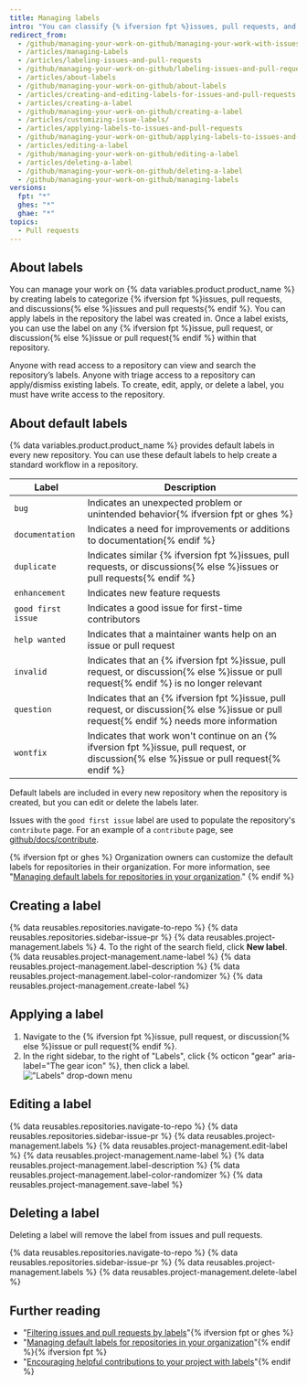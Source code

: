 ```yaml
---
title: Managing labels
intro: "You can classify {% ifversion fpt %}issues, pull requests, and discussions{% else %}issues and pull requests{% endif %} by creating, editing, applying, and deleting labels."
redirect_from:
  - /github/managing-your-work-on-github/managing-your-work-with-issues-and-pull-requests/managing-labels
  - /articles/managing-Labels
  - /articles/labeling-issues-and-pull-requests
  - /github/managing-your-work-on-github/labeling-issues-and-pull-requests
  - /articles/about-labels
  - /github/managing-your-work-on-github/about-labels
  - /articles/creating-and-editing-labels-for-issues-and-pull-requests
  - /articles/creating-a-label
  - /github/managing-your-work-on-github/creating-a-label
  - /articles/customizing-issue-labels/
  - /articles/applying-labels-to-issues-and-pull-requests
  - /github/managing-your-work-on-github/applying-labels-to-issues-and-pull-requests
  - /articles/editing-a-label
  - /github/managing-your-work-on-github/editing-a-label
  - /articles/deleting-a-label
  - /github/managing-your-work-on-github/deleting-a-label
  - /github/managing-your-work-on-github/managing-labels
versions:
  fpt: "*"
  ghes: "*"
  ghae: "*"
topics:
  - Pull requests
---
```


## About labels

You can manage your work on {% data variables.product.product_name %} by creating labels to categorize {% ifversion fpt %}issues, pull requests, and discussions{% else %}issues and pull requests{% endif %}. You can apply labels in the repository the label was created in. Once a label exists, you can use the label on any {% ifversion fpt %}issue, pull request, or discussion{% else %}issue or pull request{% endif %} within that repository.

Anyone with read access to a repository can view and search the repository’s labels. Anyone with triage access to a repository can apply/dismiss existing labels. To create, edit, apply, or delete a label, you must have write access to the repository.

## About default labels

{% data variables.product.product_name %} provides default labels in every new repository. You can use these default labels to help create a standard workflow in a repository.

| Label              | Description                                                                                                                              |
| ------------------ | ---------------------------------------------------------------------------------------------------------------------------------------- |
| `bug`              | Indicates an unexpected problem or unintended behavior{% ifversion fpt or ghes %}                                                        |
| `documentation`    | Indicates a need for improvements or additions to documentation{% endif %}                                                               |
| `duplicate`        | Indicates similar {% ifversion fpt %}issues, pull requests, or discussions{% else %}issues or pull requests{% endif %}                   |
| `enhancement`      | Indicates new feature requests                                                                                                           |
| `good first issue` | Indicates a good issue for first-time contributors                                                                                       |
| `help wanted`      | Indicates that a maintainer wants help on an issue or pull request                                                                       |
| `invalid`          | Indicates that an {% ifversion fpt %}issue, pull request, or discussion{% else %}issue or pull request{% endif %} is no longer relevant  |
| `question`         | Indicates that an {% ifversion fpt %}issue, pull request, or discussion{% else %}issue or pull request{% endif %} needs more information |
| `wontfix`          | Indicates that work won't continue on an {% ifversion fpt %}issue, pull request, or discussion{% else %}issue or pull request{% endif %} |

Default labels are included in every new repository when the repository is created, but you can edit or delete the labels later.

Issues with the `good first issue` label are used to populate the repository's `contribute` page. For an example of a `contribute` page, see [github/docs/contribute](https://github.com/github/docs/contribute).

{% ifversion fpt or ghes %}
Organization owners can customize the default labels for repositories in their organization. For more information, see "[Managing default labels for repositories in your organization](/articles/managing-default-labels-for-repositories-in-your-organization)."
{% endif %}

## Creating a label

{% data reusables.repositories.navigate-to-repo %}
{% data reusables.repositories.sidebar-issue-pr %}
{% data reusables.project-management.labels %} 4. To the right of the search field, click **New label**.
{% data reusables.project-management.name-label %}
{% data reusables.project-management.label-description %}
{% data reusables.project-management.label-color-randomizer %}
{% data reusables.project-management.create-label %}

## Applying a label

1. Navigate to the {% ifversion fpt %}issue, pull request, or discussion{% else %}issue or pull request{% endif %}.
1. In the right sidebar, to the right of "Labels", click {% octicon "gear" aria-label="The gear icon" %}, then click a label.
   !["Labels" drop-down menu](/assets/images/help/issues/labels-drop-down.png)

## Editing a label

{% data reusables.repositories.navigate-to-repo %}
{% data reusables.repositories.sidebar-issue-pr %}
{% data reusables.project-management.labels %}
{% data reusables.project-management.edit-label %}
{% data reusables.project-management.name-label %}
{% data reusables.project-management.label-description %}
{% data reusables.project-management.label-color-randomizer %}
{% data reusables.project-management.save-label %}

## Deleting a label

Deleting a label will remove the label from issues and pull requests.

{% data reusables.repositories.navigate-to-repo %}
{% data reusables.repositories.sidebar-issue-pr %}
{% data reusables.project-management.labels %}
{% data reusables.project-management.delete-label %}

## Further reading

- "[Filtering issues and pull requests by labels](/articles/filtering-issues-and-pull-requests-by-labels)"{% ifversion fpt or ghes %}
- "[Managing default labels for repositories in your organization](/articles/managing-default-labels-for-repositories-in-your-organization)"{% endif %}{% ifversion fpt %}
- "[Encouraging helpful contributions to your project with labels](/communities/setting-up-your-project-for-healthy-contributions/encouraging-helpful-contributions-to-your-project-with-labels)"{% endif %}
